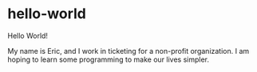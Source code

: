 # hello-world

Hello World!

My name is Eric, and I work in ticketing for a non-profit organization. I am hoping to learn some programming to make our lives simpler.
